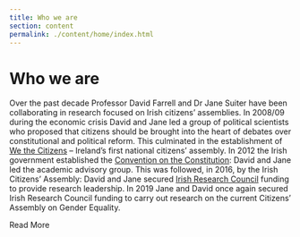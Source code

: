 ```yaml
---
title: Who we are
section: content
permalink: ./content/home/index.html
---
```

# Who we are

Over the past decade Professor David Farrell and Dr Jane Suiter have been collaborating in research focused on Irish citizens’ assemblies. In 2008/09 during the economic crisis David and Jane led a group of political scientists who proposed that citizens should be brought into the heart of debates over constitutional and political reform. This culminated in the establishment of <a href="/work/#wtc">We the Citizens</a> – Ireland’s first national citizens’ assembly. In 2012 the Irish government established the <a href="/work/#convention">Convention on the Constitution</a>: David and Jane led the academic advisory group. This was followed, in 2016, by the Irish Citizens’ Assembly: David and Jane secured <a href="https://research.ie/" target="_blank">Irish Research Council</a> funding to provide research leadership. In 2019 Jane and David once again secured Irish Research Council funding to carry out research on the current Citizens’ Assembly on Gender Equality.

<a class="btn">Read More</a>